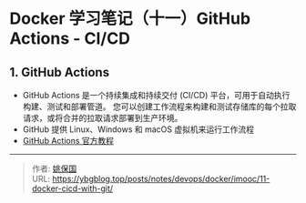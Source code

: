 # Docker 学习笔记（十一）GitHub Actions - CI/CD


## 1. GitHub Actions

- GitHub Actions 是一个持续集成和持续交付 (CI/CD) 平台，可用于自动执行构建、测试和部署管道。 您可以创建工作流程来构建和测试存储库的每个拉取请求，或将合并的拉取请求部署到生产环境。
- GitHub 提供 Linux、Windows 和 macOS 虚拟机来运行工作流程
- [GitHub Actions 官方教程](https://docs.github.com/cn/actions)


---

> 作者: [姚保国](https://ybgblog.top)  
> URL: https://ybgblog.top/posts/notes/devops/docker/imooc/11-docker-cicd-with-git/  

